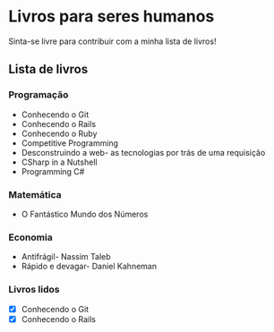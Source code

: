 # Livros para seres humanos

Sinta-se livre para contribuir com a minha lista de livros!

## Lista de livros

### Programação

* Conhecendo o Git
* Conhecendo o Rails
* Conhecendo o Ruby
* Competitive Programming
* Desconstruindo a web- as tecnologias por trás de uma requisição
* CSharp in a Nutshell
* Programming C#

### Matemática
* O Fantástico Mundo dos Números

### Economia

* Antifrágil- Nassim Taleb
* Rápido e devagar- Daniel Kahneman


### Livros lidos

- [x] Conhecendo o Git
- [x] Conhecendo o Rails

